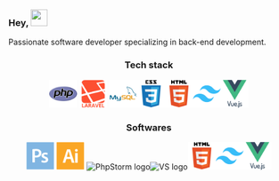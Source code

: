 ### Hey, <img src="https://raw.githubusercontent.com/MartinHeinz/MartinHeinz/master/wave.gif" width="30" height="30">

Passionate software developer specializing in back-end development.

### <p align="center"> Tech stack </p>

<div align="center"><img src="https://github.com/devicons/devicon/blob/master/icons/php/php-original.svg" alt="PHP logo" width="50" height="50" /> <img src="https://github.com/devicons/devicon/blob/master/icons/laravel/laravel-plain-wordmark.svg" alt="Laravel logo" width="50" height="50" /> <img src="https://github.com/devicons/devicon/blob/master/icons/mysql/mysql-original-wordmark.svg" alt="MySQL logo" width="50" height="50" /><img src="https://github.com/devicons/devicon/blob/master/icons/css3/css3-original-wordmark.svg" alt="CSS logo" width="50" height="50" /><img src="https://github.com/devicons/devicon/blob/master/icons/html5/html5-original-wordmark.svg" alt="HTML logo" width="50" height="50" /><img src="https://github.com/devicons/devicon/blob/master/icons/tailwindcss/tailwindcss-plain.svg" alt="Tailwind logo" width="50" height="50" /><img src="https://github.com/devicons/devicon/blob/master/icons/vuejs/vuejs-original-wordmark.svg" alt="VueJs logo" width="50" height="50" /></div>


### <p align="center"> Softwares </p>

<div align="center"><img src="https://github.com/devicons/devicon/blob/master/icons/photoshop/photoshop-plain.svg" alt="PS logo" width="50" height="50" /> <img src="https://github.com/devicons/devicon/blob/master/icons/illustrator/illustrator-plain.svg" alt="Illustratot logo" width="50" height="50" /> <img src="https://cdn.worldvectorlogo.com/logos/phpstorm-1.svg" alt="PhpStorm logo" width="50" height="50" /><img src="hhttps://cdn.worldvectorlogo.com/logos/visual-studio-code-1.svg" alt="VS logo" width="50" height="50" /><img src="https://github.com/devicons/devicon/blob/master/icons/html5/html5-original-wordmark.svg" alt="HTML logo" width="50" height="50" /><img src="https://github.com/devicons/devicon/blob/master/icons/tailwindcss/tailwindcss-plain.svg" alt="Tailwind logo" width="50" height="50" /><img src="https://github.com/devicons/devicon/blob/master/icons/vuejs/vuejs-original-wordmark.svg" alt="VueJs logo" width="50" height="50" /></div>




<!--
**ricardsupenieks/ricardsupenieks** is a ✨ _special_ ✨ repository because its `README.md` (this file) appears on your GitHub profile.

Here are some ideas to get you started:

- 🔭 I’m currently working on ...
- 🌱 I’m currently learning ...
- 👯 I’m looking to collaborate on ...
- 🤔 I’m looking for help with ...
- 💬 Ask me about ...
- 📫 How to reach me: ...
- 😄 Pronouns: ...
- ⚡ Fun fact: ...
-->

